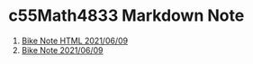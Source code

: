 # c55Math4833 Markdown Note

1. [Bike Note HTML 2021/06/09](Note/Bike_Note.html)
2. [Bike Note 2021/06/09](Note/Bike_Note.md)
